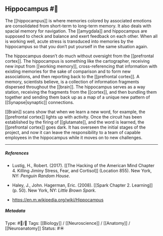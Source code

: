 ## Hippocampus  #🧠 

The [[hippocampus]] is where memories colored by associated emotions are consolidated from short-term to long-term memory. It also deals with spacial memory for navigation. The [[amygdala]] and hippocampus are supposed to check and balance and exert feedback on each other. When all is working well, acute stress is transduced into memories by the hippocampus so that you don’t put yourself in the same situation again. 

The hippocampus doesn’t do much without oversight from the [[prefrontal cortex]]. The hippocampus is something like the cartographer, receiving new input from [[working memory]], cross-referencing that information with existing memories for the sake of comparison and to form new associations, and then reporting back to the [[prefrontal cortex]]. A memory, scientists believe, is a collection of information fragments dispersed throughout the [[brain]]. The hippocampus serves as a way station, receiving the fragments from the [[cortex]], and then bundling them together and sending them back up as a map of a unique new pattern of [[Synapse|synaptic]] connections. 

[[Brain]] scans show that when we learn a new word, for example, the [[prefrontal cortex]] lights up with activity. Once the circuit has been established by the firing of [[glutamate]], and the word is learned, the [[prefrontal cortex]] goes dark. It has overseen the initial stages of the project, and now it can leave the responsibility to a team of capable employees in the hippocampus while it moves on to new challenges.

___

##### References

- Lustig, H., Robert. (2017). [[The Hacking of the American Mind Chapter 4. Killing Jiminy Stress, Fear, and Cortisol]] (Location 855). New York, NY: _Penguin Random House_.

- Haley, J., John. Hagerman, Eric. (2008). [[Spark Chapter 2. Learning]]  (p. 50). New York, NY: _Little Brown Spark_.

- https://en.m.wikipedia.org/wiki/Hippocampus

##### Metadata

Type: #🔵/🔵 
Tags: [[Biology]] / [[Neuroscience]] / [[Anatomy]] / [[Neuroanatomy]] 
Status: #☀️ 
